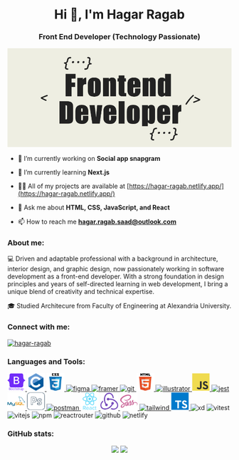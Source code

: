 <h1 align="center">Hi 👋, I'm Hagar Ragab</h1>
<h3 align="center">Front End Developer (Technology Passionate)</h3>

<p  align="center" >
  <img src="./public/poster.jpg" alt="poster" />
</p>

-   🔭 I’m currently working on **Social app snapgram**

-   🌱 I’m currently learning **Next.js**

-   👨‍💻 All of my projects are available at [https://hagar-ragab.netlify.app/](https://hagar-ragab.netlify.app/)

-   💬 Ask me about **HTML, CSS, JavaScript, and React**

-   📫 How to reach me **hagar.ragab.saad@outlook.com**

<h3 align="left">About me:</h3>
<p align="left">
💻 Driven and adaptable professional with a background in architecture, interior design, and graphic design, now passionately working in software development as a front-end developer. With a strong   foundation in design principles and years of self-directed learning in web development, I bring a unique blend of creativity and technical expertise.
  
🎓 Studied Architecure from Faculty of Engineering at Alexandria University.
</p>

<h3 align="left">Connect with me:</h3>
<p align="left">
<a href="https://linkedin.com/in/hagar-ragab" target="blank"><img align="center" src="https://raw.githubusercontent.com/rahuldkjain/github-profile-readme-generator/master/src/images/icons/Social/linked-in-alt.svg" alt="hagar-ragab" height="30" width="40" /></a>
</p>

<h3 align="left">Languages and Tools:</h3>
<p align="left"> <a href="https://getbootstrap.com" target="_blank" rel="noreferrer"> <img src="https://raw.githubusercontent.com/devicons/devicon/master/icons/bootstrap/bootstrap-plain-wordmark.svg" alt="bootstrap" width="40" height="40"/> </a> <a href="https://www.cprogramming.com/" target="_blank" rel="noreferrer"> <img src="https://raw.githubusercontent.com/devicons/devicon/master/icons/c/c-original.svg" alt="c" width="40" height="40"/> </a> <a href="https://www.w3schools.com/css/" target="_blank" rel="noreferrer"> <img src="https://raw.githubusercontent.com/devicons/devicon/master/icons/css3/css3-original-wordmark.svg" alt="css3" width="40" height="40"/> </a> <a href="https://www.figma.com/" target="_blank" rel="noreferrer"> <img src="https://www.vectorlogo.zone/logos/figma/figma-icon.svg" alt="figma" width="40" height="40"/> </a> <a href="https://www.framer.com/" target="_blank" rel="noreferrer"> <img src="https://www.vectorlogo.zone/logos/framer/framer-icon.svg" alt="framer" width="40" height="40"/> </a> <a href="https://git-scm.com/" target="_blank" rel="noreferrer"> <img src="https://www.vectorlogo.zone/logos/git-scm/git-scm-icon.svg" alt="git" width="40" height="40"/> </a> <a href="https://www.w3.org/html/" target="_blank" rel="noreferrer"> <img src="https://raw.githubusercontent.com/devicons/devicon/master/icons/html5/html5-original-wordmark.svg" alt="html5" width="40" height="40"/> </a> <a href="https://www.adobe.com/in/products/illustrator.html" target="_blank" rel="noreferrer"> <img src="https://www.vectorlogo.zone/logos/adobe_illustrator/adobe_illustrator-icon.svg" alt="illustrator" width="40" height="40"/> </a> <a href="https://developer.mozilla.org/en-US/docs/Web/JavaScript" target="_blank" rel="noreferrer"> <img src="https://raw.githubusercontent.com/devicons/devicon/master/icons/javascript/javascript-original.svg" alt="javascript" width="40" height="40"/> </a> <a href="https://jestjs.io" target="_blank" rel="noreferrer"> <img src="https://www.vectorlogo.zone/logos/jestjsio/jestjsio-icon.svg" alt="jest" width="40" height="40"/> </a> <a href="https://www.mysql.com/" target="_blank" rel="noreferrer"> <img src="https://raw.githubusercontent.com/devicons/devicon/master/icons/mysql/mysql-original-wordmark.svg" alt="mysql" width="40" height="40"/> </a> <a href="https://www.photoshop.com/en" target="_blank" rel="noreferrer"> <img src="https://raw.githubusercontent.com/devicons/devicon/master/icons/photoshop/photoshop-line.svg" alt="photoshop" width="40" height="40"/> </a> <a href="https://postman.com" target="_blank" rel="noreferrer"> <img src="https://www.vectorlogo.zone/logos/getpostman/getpostman-icon.svg" alt="postman" width="40" height="40"/> </a> <a href="https://reactjs.org/" target="_blank" rel="noreferrer"> <img src="https://raw.githubusercontent.com/devicons/devicon/master/icons/react/react-original-wordmark.svg" alt="react" width="40" height="40"/> </a> <a href="https://redux.js.org" target="_blank" rel="noreferrer"> <img src="https://raw.githubusercontent.com/devicons/devicon/master/icons/redux/redux-original.svg" alt="redux" width="40" height="40"/> </a> <a href="https://sass-lang.com" target="_blank" rel="noreferrer"> <img src="https://raw.githubusercontent.com/devicons/devicon/master/icons/sass/sass-original.svg" alt="sass" width="40" height="40"/> </a> <a href="https://tailwindcss.com/" target="_blank" rel="noreferrer"> <img src="https://www.vectorlogo.zone/logos/tailwindcss/tailwindcss-icon.svg" alt="tailwind" width="40" height="40"/> </a> <a href="https://www.typescriptlang.org/" target="_blank" rel="noreferrer"> <img src="https://raw.githubusercontent.com/devicons/devicon/master/icons/typescript/typescript-original.svg" alt="typescript" width="40" height="40"/> </a> <a href="https://www.adobe.com/products/xd.html" target="_blank" rel="noreferrer"><a> <img src="https://cdn.jsdelivr.net/gh/devicons/devicon@latest/icons/xd/xd-plain.svg" width="40" height="40" alt="xd" /> </a> <img width="40" height="40" src="https://cdn.jsdelivr.net/gh/devicons/devicon@latest/icons/vitest/vitest-original.svg" alt="vitest" /> <img width="40" height="40" src="https://cdn.jsdelivr.net/gh/devicons/devicon@latest/icons/vitejs/vitejs-original.svg" alt="vitejs" /> <img width="40" height="40" src="https://cdn.jsdelivr.net/gh/devicons/devicon@latest/icons/npm/npm-original-wordmark.svg" alt="npm" /> <img width="40" height="40" src="https://cdn.jsdelivr.net/gh/devicons/devicon@latest/icons/reactrouter/reactrouter-original.svg" alt="reactrouter" /> <img width="40" height="40" src="https://cdn.jsdelivr.net/gh/devicons/devicon/icons/github/github-original.svg" alt="github" /> <img width="40" height="40" src="https://cdn.jsdelivr.net/gh/devicons/devicon@latest/icons/netlify/netlify-original.svg" alt="netlify" /></p>

<h3 align="left">GitHub stats:</h3>
<p align="center">
  <img src="https://github-readme-stats.vercel.app/api?username=hagarragab&theme=noctis_minimus&hide_border=false&include_all_commits=false&count_private=false" />
  <img src="https://github-readme-stats.vercel.app/api/top-langs/?username=hagarragab&theme=noctis_minimus&hide_border=false&include_all_commits=false&count_private=false&layout=compact" />
</p>
